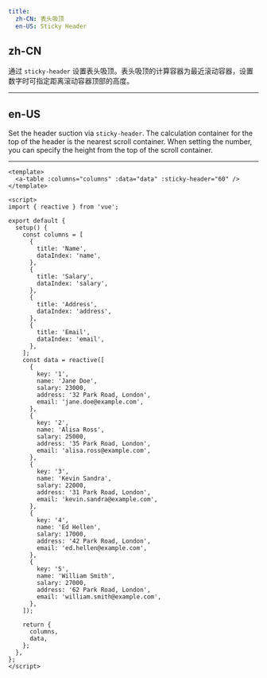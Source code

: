 ```yaml
title:
  zh-CN: 表头吸顶
  en-US: Sticky Header
```

## zh-CN

通过 `sticky-header` 设置表头吸顶。表头吸顶的计算容器为最近滚动容器，设置数字时可指定距离滚动容器顶部的高度。

---

## en-US

Set the header suction via `sticky-header`. The calculation container for the top of the header is the nearest scroll container. When setting the number, you can specify the height from the top of the scroll container.

---

```vue
<template>
  <a-table :columns="columns" :data="data" :sticky-header="60" />
</template>

<script>
import { reactive } from 'vue';

export default {
  setup() {
    const columns = [
      {
        title: 'Name',
        dataIndex: 'name',
      },
      {
        title: 'Salary',
        dataIndex: 'salary',
      },
      {
        title: 'Address',
        dataIndex: 'address',
      },
      {
        title: 'Email',
        dataIndex: 'email',
      },
    ];
    const data = reactive([
      {
        key: '1',
        name: 'Jane Doe',
        salary: 23000,
        address: '32 Park Road, London',
        email: 'jane.doe@example.com',
      },
      {
        key: '2',
        name: 'Alisa Ross',
        salary: 25000,
        address: '35 Park Road, London',
        email: 'alisa.ross@example.com',
      },
      {
        key: '3',
        name: 'Kevin Sandra',
        salary: 22000,
        address: '31 Park Road, London',
        email: 'kevin.sandra@example.com',
      },
      {
        key: '4',
        name: 'Ed Hellen',
        salary: 17000,
        address: '42 Park Road, London',
        email: 'ed.hellen@example.com',
      },
      {
        key: '5',
        name: 'William Smith',
        salary: 27000,
        address: '62 Park Road, London',
        email: 'william.smith@example.com',
      },
    ]);

    return {
      columns,
      data,
    };
  },
};
</script>
```
